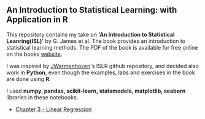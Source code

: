 ## An Introduction to Statistical Learning: with Application in R



This repository contains my take on __'An Introduction to Statistical Leanring(ISL)'__ by G. James et al. The book provides an introduction to statistical learning methods. The PDF of the book is available for free online on the books [website](http://www-bcf.usc.edu/~gareth/ISL/).

I was inspired by [JWarmenhoven](https://github.com/JWarmenhoven/ISLR-python)'s ISLR github repository, and decided also work in __Python__, even though the examples, labs and exercises in the book are done using __R__. 

I used __numpy, pandas, scikit-learn, statsmodels, matplotlib, seaborn__ libraries in these notebooks.

* [Chapter 3 - Linear Regression](http://nbviewer.jupyter.org/github/ditdili/An_Intro_To_Statistical_Learning/blob/master/notebooks/Chapter-3-Linear_Regression.ipynb)
